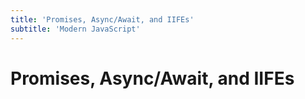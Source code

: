 ```yaml
---
title: 'Promises, Async/Await, and IIFEs'
subtitle: 'Modern JavaScript'
---
```


# Promises, Async/Await, and IIFEs